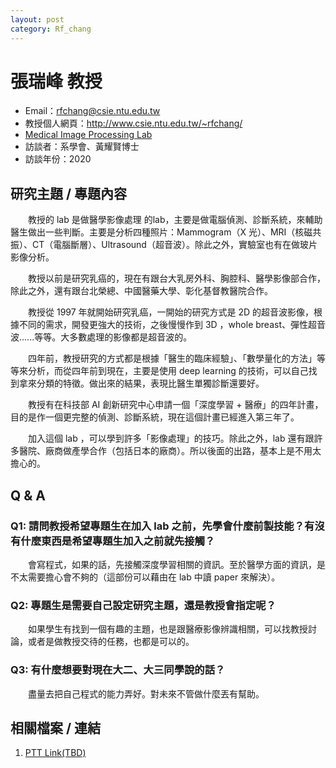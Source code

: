 ```yaml
---
layout: post
category: Rf_chang
---
```


# 張瑞峰 教授

- Email：<rfchang@csie.ntu.edu.tw>
- 教授個人網頁：<http://www.csie.ntu.edu.tw/~rfchang/>
- [Medical Image Processing Lab](http://cad.csie.ntu.edu.tw/rfchang/index.php/2)
- 訪談者：系學會、黃耀賢博士
- 訪談年份：2020

## 研究主題 / 專題內容

&emsp;&emsp;教授的 lab 是做醫學影像處理 的lab，主要是做電腦偵測、診斷系統，來輔助醫生做出一些判斷。主要是分析四種照片：Mammogram（X 光）、MRI（核磁共振）、CT（電腦斷層）、Ultrasound（超音波）。除此之外，實驗室也有在做玻片影像分析。

&emsp;&emsp;教授以前是研究乳癌的，現在有跟台大乳房外科、胸腔科、醫學影像部合作，除此之外，還有跟台北榮總、中國醫藥大學、彰化基督教醫院合作。

&emsp;&emsp;教授從 1997 年就開始研究乳癌，一開始的研究方式是 2D 的超音波影像，根據不同的需求，開發更強大的技術，之後慢慢作到 3D ，whole breast、彈性超音波......等等。大多數處理的影像都是超音波的。

&emsp;&emsp;四年前，教授研究的方式都是根據「醫生的臨床經驗」、「數學量化的方法」等等來分析，而從四年前到現在，主要是使用 deep learning 的技術，可以自己找到拿來分類的特徵。做出來的結果，表現比醫生單獨診斷還要好。

&emsp;&emsp;教授有在科技部 AI 創新研究中心申請一個「深度學習 + 醫療」的四年計畫，目的是作一個更完整的偵測、診斷系統，現在這個計畫已經進入第三年了。

&emsp;&emsp;加入這個 lab ，可以學到許多「影像處理」的技巧。除此之外，lab 還有跟許多醫院、廠商做產學合作（包括日本的廠商）。所以後面的出路，基本上是不用太擔心的。

## Q & A

### Q1: 請問教授希望專題生在加入 lab 之前，先學會什麼前製技能？有沒有什麼東西是希望專題生加入之前就先接觸？

&emsp;&emsp;會寫程式，如果的話，先接觸深度學習相關的資訊。至於醫學方面的資訊，是不太需要擔心會不夠的（這部份可以藉由在 lab 中讀 paper 來解決）。

### Q2: 專題生是需要自己設定研究主題，還是教授會指定呢？

&emsp;&emsp;如果學生有找到一個有趣的主題，也是跟醫療影像辨識相關，可以找教授討論，或者是做教授交待的任務，也都是可以的。

### Q3: 有什麼想要對現在大二、大三同學說的話？

&emsp;&emsp;盡量去把自己程式的能力弄好。對未來不管做什麼丟有幫助。

## 相關檔案 / 連結

1. [PTT Link(TBD)](example.org)

